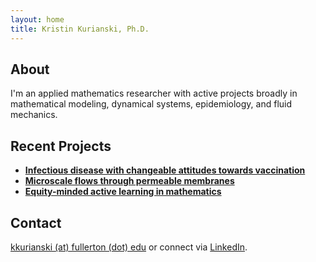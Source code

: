 ```yaml
---
layout: home
title: Kristin Kurianski, Ph.D.
---
```


## About

I'm an applied mathematics researcher with active projects broadly in mathematical modeling, dynamical systems, epidemiology, and fluid mechanics.

## Recent Projects

- **[Infectious disease with changeable attitudes towards vaccination](https://www.aimspress.com/article/doi/10.3934/mbe.2025011)**
- **[Microscale flows through permeable membranes](https://meetings.siam.org/sess/dsp_talk.cfm?p=148024)**
- **[Equity-minded active learning in mathematics](https://www.mdpi.com/2227-7102/14/9/1001)**

## Contact

[kkurianski (at) fullerton (dot) edu](mailto:kkurianski@fullerton.edu) or connect via [LinkedIn](https://www.linkedin.com/in/kristin-kurianski/).
